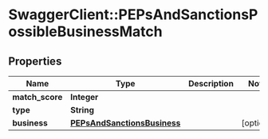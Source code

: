 # SwaggerClient::PEPsAndSanctionsPossibleBusinessMatch

## Properties
Name | Type | Description | Notes
------------ | ------------- | ------------- | -------------
**match_score** | **Integer** |  | 
**type** | **String** |  | 
**business** | [**PEPsAndSanctionsBusiness**](PEPsAndSanctionsBusiness.md) |  | [optional] 



